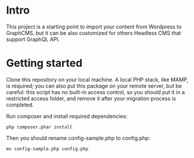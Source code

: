 # Intro
This project is a starting point to import your content from Wordpress to GraphCMS, but it can be also customized for others Headless CMS that support GraphQL API.

# Getting started
Clone this repository on your local machine.
A local PHP stack, like MAMP, is required; you can also put this package on your remote server, but be careful: this script has no built-in access control, so you should put it in a restricted access folder, and remove it after your migration process is completed.

Run composer and install required dependencies:
```
php composer.phar install
```
Then you should rename config-sample.php to config.php:
```
mv config-sample.php config.php
```